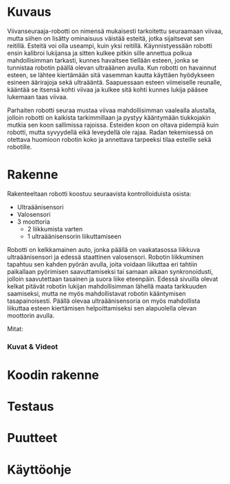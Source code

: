 # Kuvaus

Viivanseuraaja-robotti on nimensä mukaisesti tarkoitettu seuraamaan viivaa, mutta siihen on lisätty ominaisuus väistää esteitä, jotka sijaitsevat sen reitillä. Esteitä voi olla useampi, kuin yksi reitillä. Käynnistyessään robotti ensin kalibroi lukijansa ja sitten kulkee pitkin sille annettua polkua mahdollisimman tarkasti, kunnes havaitsee tiellään esteen, jonka se tunnistaa robotin päällä olevan ultraäänen avulla. Kun robotti on havainnut esteen, se lähtee kiertämään sitä vasemman kautta käyttäen hyödykseen esineen äärirajoja sekä ultraääntä. Saapuessaan esteen viimeiselle reunalle, kääntää se itsensä kohti viivaa ja kulkee sitä kohti kunnes lukija pääsee lukemaan taas viivaa.

Parhaiten robotti seuraa mustaa viivaa mahdollisimman vaalealla alustalla, jolloin robotti on kaikista tarkimmillaan ja pystyy kääntymään tiukkojakin mutkia sen koon sallimissa rajoissa. Esteiden koon on oltava pidempiä kuin robotti, mutta syvyydellä eikä leveydellä ole rajaa. Radan tekemisessä on otettava huomioon robotin koko ja annettava tarpeeksi tilaa esteille sekä robotille.

# Rakenne

Rakenteeltaan robotti koostuu seuraavista kontrolloiduista osista:
* Ultraäänisensori
* Valosensori
* 3 moottoria
  * 2 liikkumista varten
  * 1 ultraäänisensorin liikuttamiseen

Robotti on kelkkamainen auto, jonka päällä on vaakatasossa liikkuva ultraäänisensori ja edessä staattinen valosensori. Robotin liikkuminen tapahtuu sen kahden pyörän avulla, joita voidaan liikuttaa eri tahtiin paikallaan pyörimisen saavuttamiseksi tai samaan aikaan synkronoidusti, jolloin saavutettaan tasainen ja suora liike eteenpäin. Edessä sivuilla olevat kelkat pitävät robotin lukijan mahdollisimman lähellä maata tarkkuuden saamiseksi, mutta ne myös mahdollistavat robotin kääntymisen tasapainoisesti. Päällä olevaa ultraäänisensoria on myös mahdollista liikuttaa esteen kiertämisen helpoittamiseksi sen alapuolella olevan moottorin avulla.

Mitat:



### Kuvat & Videot

# Koodin rakenne

# Testaus

# Puutteet

# Käyttöohje
